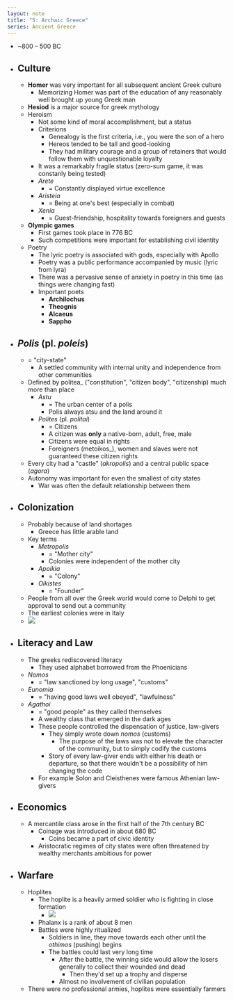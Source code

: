 ```yaml
---
layout: note
title: "5: Archaic Greece"
series: Ancient Greece
---
```


- ~800 – 500 BC
- ## Culture
    - **Homer** was very important for all subsequent ancient Greek culture
        - Memorizing Homer was part of the education of any reasonably well brought up young Greek man
    - **Hesiod** is a major source for greek mythology
    - Heroism
		- Not some kind of moral accomplishment, but a status
        - Criterions
            - Genealogy is the first criteria, i.e., you were the son of a hero
            - Hereos tended to be tall and good-looking
            - They had military courage and a group of retainers that would follow them with unquestionable loyalty
        - It was a remarkably fragile status (zero-sum game, it was constanly being tested)
        - *Arete*
            - = Constantly displayed virtue excellence
        - *Aristeia*
            - = Being at one's best (especially in combat)
        - *Xenia*
            - = Guest-friendship, hospitality towards foreigners and guests
    - **Olympic games**
        - First games took place in 776 BC
        - Such competitions were important for establishing civil identity
    - Poetry
        - The lyric poetry is associated with gods, especially with Apollo
        - Poetry was a public performance accompanied by music (lyric from lyra)
        - There was a pervasive sense of anxiety in poetry in this time (as things were changing fast)
        - Important poets
            - **Archilochus**
            - **Theognis**
            - **Alcaeus**
            - **Sappho**
- ## *Polis* (pl. *poleis*)
	- = "city-state"
		- A settled community with internal unity and independence from other communities
	- Defined by politea_ ("constitution", "citizen body", "citizenship) much more than place
		- _Astu_
			- = The urban center of a polis
			- Polis always atsu and the land around it 
		- _Polites_ (pl. _politai_)
			- = Citizens
			- A citizen was **only** a native-born, adult, free, male
			- Citizens were equal in rights
			- Foreigners (metoikos_), women and slaves were not guaranteed these citizen rights
	- Every city had a "castle" (_akropolis_) and a central public space (_agora_)
    - Autonomy was important for even the smallest of city states
        - War was often the default relationship between them
- ## Colonization
    - Probably because of land shortages
        - Greece has little arable land
    - Key terms
        - *Metropolis*
            - = "Mother city"
            - Colonies were independent of the mother city
        - *Apoikia*
            - = "Colony"
        - *Oikistes*
            - = "Founder"
    - People from all over the Greek world would come to Delphi to get approval to send out a community
    - The earliest colonies were in Italy
    - ![](https://firebasestorage.googleapis.com/v0/b/firescript-577a2.appspot.com/o/imgs%2Fapp%2FVitecek%2FnCfuvlMFnd.png?alt=media&token=3d743b8d-97bd-49d3-b384-c98c2150b35d)
- ## Literacy and Law
    - The greeks rediscovered literacy
        - They used alphabet borrowed from the Phoenicians
    - _Nomos_
        - = "law sanctioned by long usage", "customs"
    - _Eunomia_
        - = "having good laws well obeyed", "lawfulness"
    - _Agathoi_
        - = "good people" as they called themselves
        - A wealthy class that emerged in the dark ages
        - These people controlled the dispensation of justice, law-givers
            - They simply wrote down _nomos_ (customs)
                - The purpose of the laws was not to elevate the character of the community, but to simply codify the customs 
            - Story of every law-giver ends with either his death or departure, so that there wouldn't be a possibility of him changing the code
        - For example Solon and Cleisthenes were famous Athenian law-givers
- ## Economics
    - A mercantile class arose in the first half of the 7th century BC
        - Coinage was introduced in about 680 BC
            - Coins became a part of civic identity
        - Aristocratic regimes of city states were often threatened by wealthy merchants ambitious for power
- ## Warfare
    - Hoplites
        - The hoplite is a heavily armed soldier who is fighting in close formation
            - ![](https://firebasestorage.googleapis.com/v0/b/firescript-577a2.appspot.com/o/imgs%2Fapp%2FVitecek%2Fwe-ARVInjg.png?alt=media&token=4721035b-db68-43c1-b700-621d22c45100)
        - Phalanx is a rank of about 8 men
        - Battles were highly ritualized
            - Soldiers in line, they move towards each other until the _othimos_ (pushing) begins
            - The battles could last very long time
                - After the battle, the winning side would allow the losers generally to collect their wounded and dead
                    - Then they'd set up a trophy and disperse
                - Almost no involvement of civilian population
    - There were no professional armies, hoplites were essentially farmers